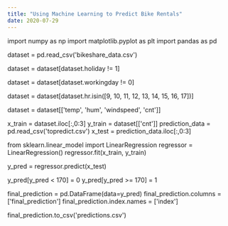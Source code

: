 ```yaml
---
title: "Using Machine Learning to Predict Bike Rentals"
date: 2020-07-29
---
```


import numpy as np
import matplotlib.pyplot as plt
import pandas as pd

dataset = pd.read_csv('bikeshare_data.csv')

dataset = dataset[dataset.holiday != 1]

dataset = dataset[dataset.workingday != 0]

dataset = dataset[dataset.hr.isin([9, 10, 11, 12, 13, 14, 15, 16, 17])]

dataset = dataset[['temp', 'hum', 'windspeed', 'cnt']]

x_train = dataset.iloc[:,0:3]
y_train = dataset[['cnt']]
prediction_data = pd.read_csv('topredict.csv')
x_test = prediction_data.iloc[:,0:3]

from sklearn.linear_model import LinearRegression
regressor = LinearRegression()
regressor.fit(x_train, y_train)

y_pred = regressor.predict(x_test)

y_pred[y_pred < 170] = 0
y_pred[y_pred >= 170] = 1

final_prediction = pd.DataFrame(data=y_pred)
final_prediction.columns = ['final_prediction']
final_prediction.index.names = ['index']

final_prediction.to_csv('predictions.csv')
